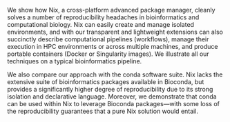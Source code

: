 We show how Nix, a cross-platform advanced package manager, cleanly solves a number of reproducibility headaches in bioinformatics and computational biology.
Nix can easily create and manage isolated environments, and with our transparent and lightweight extensions can also succinctly describe computational pipelines (workflows), manage their execution in HPC environments or across multiple machines, and produce portable containers (Docker or Singularity images).
We illustrate all our techniques on a typical bioinformatics pipeline.

We also compare our approach with the conda software suite. Nix lacks the extensive suite of bioinformatics packages available in Bioconda, but provides a significantly higher degree of reproducibility due to its strong isolation and declarative language.
Moreover, we demonstrate that conda can be used within Nix to leverage Bioconda packages—with some loss of the reproducibility guarantees that a pure Nix solution would entail.
